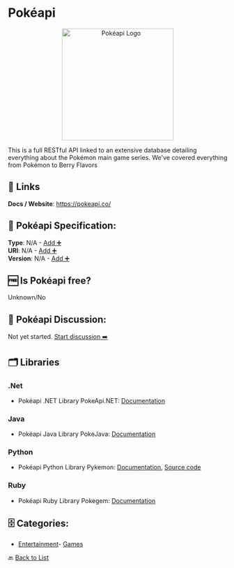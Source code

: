 # Pokéapi
<p align="center">
    <img width="256" src="https://raw.githubusercontent.com/apis-list/apis-list/main/apis/pokeapi/logo_256x256.png" alt="Pokéapi Logo"/>
</p>
This is a full RESTful API linked to an extensive database detailing everything about the Pokémon main game series. We've covered everything from Pokémon to Berry Flavors

##  🔗 Links
**Docs / Website**: https://pokeapi.co/

## 🧬 Pokéapi Specification:
**Type**: N/A - [Add ➕](https://github.com/apis-list/apis-list/edit/main/apis/pokeapi/pokeapi.yaml)  
**URI**: N/A - [Add ➕](https://github.com/apis-list/apis-list/edit/main/apis/pokeapi/pokeapi.yaml)  
**Version**: N/A - [Add ➕](https://github.com/apis-list/apis-list/edit/main/apis/pokeapi/pokeapi.yaml)

## 🆓 Is Pokéapi free?
 Unknown/No 

## 💬 Pokéapi Discussion:
Not yet started. [Start discussion ➡️](https://github.com/apis-list/apis-list/discussions/new)

## 🗂️ Libraries
### .Net
- Pokéapi .NET Library PokeApi.NET: [Documentation](https://github.com/PoroCYon/PokeApi.NET)
### Java
- Pokéapi Java Library PokeJava: [Documentation](https://github.com/mickeyjk/PokeJava)
### Python
- Pokéapi Python Library Pykemon: [Documentation](http://pykemon.readthedocs.org/en/latest/), [Source code](https://github.com/phalt/pykemon)
### Ruby
- Pokéapi Ruby Library Pokegem: [Documentation](https://github.com/baweaver/pokegem)


## 🗄️ Categories:
- [Entertainment](https://github.com/apis-list/apis-list#entertainment-)- [Games](https://github.com/apis-list/apis-list#games-)

🔙  [Back to List](https://github.com/apis-list/apis-list)
